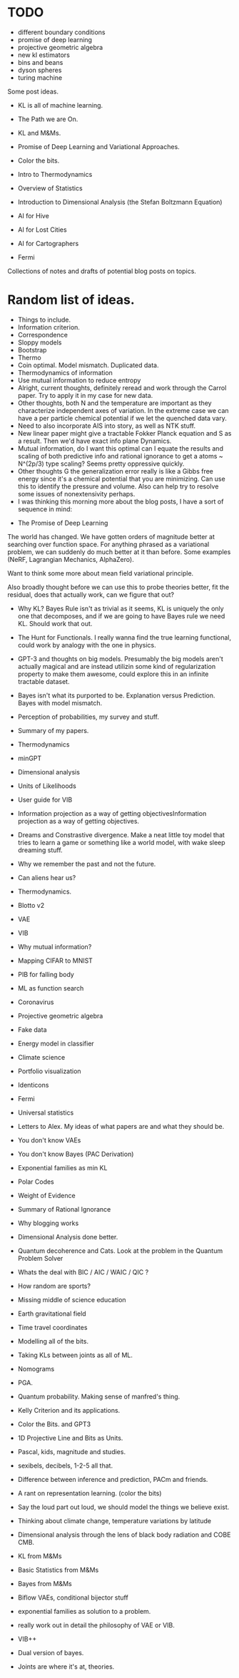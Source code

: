# TODO

 * different boundary conditions
 * promise of deep learning
 * projective geometric algebra
 * new kl estimators
 * bins and beans
 * dyson spheres
 * turing machine

Some post ideas.

 * KL is all of machine learning.
 * The Path we are On.
 * KL and M&Ms.
 * Promise of Deep Learning and Variational Approaches.
 * Color the bits.
 * Intro to Thermodynamics
 * Overview of Statistics
 * Introduction to Dimensional Analysis (the Stefan Boltzmann Equation)

 * AI for Hive
 * AI for Lost Cities
 * AI for Cartographers
 * Fermi

Collections of notes and drafts of potential blog posts on topics.

# Random list of ideas.

 - Things to include.
 - Information criterion.
 - Correspondence
 - Sloppy models
 - Bootstrap
 - Thermo
 - Coin optimal. Model mismatch. Duplicated data.
 - Thermodynamics of information
 - Use mutual information to reduce entropy
 - Alright, current thoughts, definitely reread and work through the Carrol paper.
Try to apply it in my case for new data.
 - Other thoughts, both N and the temperature are important as they characterize
independent axes of variation. In the extreme case we can have a per particle
chemical potential if we let the quenched data vary.
 - Need to also incorporate AIS into story, as well as NTK stuff.
 - New linear paper might give a tractable Fokker Planck equation and S as a
result. Then we'd have exact info plane Dynamics.
 - Mutual information, do I want this optimal can I equate the results and scaling
of both predictive info and rational ignorance to get a atoms ~ N^(2p/3) type
scaling? Seems pretty oppressive quickly.
 - Other thoughts G the generalization error really is like a Gibbs free energy
since it's a chemical potential that you are minimizing. Can use this to
identify the pressure and volume. Also can help try to resolve some issues of
nonextensivity perhaps.
 - I was thinking this morning more about the blog posts, I have a sort of sequence in mind:

 * The Promise of Deep Learning

  The world has changed.  We have gotten orders of magnitude better at searching over
  function space.  For anything phrased as a variational problem, we can suddenly do much
  better at it than before.  Some examples (NeRF, Lagrangian Mechanics, AlphaZero).

  Want to think some more about mean field variational principle.

  Also broadly thought before we can use this to probe theories better, fit the
  residual, does that actually work, can we figure that out?

 * Why KL?  Bayes Rule isn't as trivial as it seems, KL is uniquely the only
   one that decomposes, and if we are going to have Bayes rule we need KL.
   Should work that out.

 * The Hunt for Functionals.  I really wanna find the true learning functional,
   could work by analogy with the one in physics.

 * GPT-3 and thoughts on big models.  Presumably the big models aren't actually
   magical and are instead utilizin some kind of regularization property to
   make them awesome, could explore this in an infinite tractable dataset.

 * Bayes isn't what its purported to be.  Explanation versus Prediction.  Bayes with model mismatch.

 * Perception of probabilities, my survey and stuff.

 * Summary of my papers.

 * Thermodynamics

 * minGPT

 * Dimensional analysis

 * Units of Likelihoods

 * User guide for VIB

 * Information projection as a way of getting objectivesInformation projection as a way of getting objectives.

 * Dreams and Constrastive divergence.  Make a neat little toy model that tries to learn a game or something like a world model, with wake sleep dreaming stuff.

 * Why we remember the past and not the future.

 * Can aliens hear us?

 * Thermodynamics.
* Blotto v2
* VAE
* VIB
* Why mutual information?
* Mapping CIFAR to MNIST
* PIB for falling body
* ML as function search
* Coronavirus
* Projective geometric algebra
* Fake data
* Energy model in classifier
* Climate science
* Portfolio visualization
* Identicons
* Fermi
* Universal statistics
* Letters to Alex. My ideas of what papers are and what they should be.
* You don't know VAEs
 * You don't know Bayes (PAC Derivation)
 * Exponential families as min KL
 * Polar Codes
 * Weight of Evidence
 * Summary of Rational Ignorance
 * Why blogging works
 * Dimensional Analysis done better.
 * Quantum decoherence and Cats.
    Look at the problem in the Quantum Problem Solver
 * Whats the deal with BIC / AIC / WAIC / QIC ?
 * How random are sports?
 * Missing middle of science education
 * Earth gravitational field
 * Time travel coordinates
 * Modelling all of the bits.
 * Taking KLs between joints as all of ML.
 * Nomograms
 * PGA.
 * Quantum probability. Making sense of manfred's thing.
 * Kelly Criterion and its applications.
 * Color the Bits. and GPT3
 * 1D Projective Line and Bits as Units.
 * Pascal, kids, magnitude and studies.
 * sexibels, decibels, 1-2-5 all that.
 * Difference between inference and prediction, PACm and friends.
 * A rant on representation learning. (color the bits)
 * Say the loud part out loud, we should model the things we believe exist.
 * Thinking about climate change, temperature variations by latitude
 * Dimensional analysis through the lens of black body radiation and COBE CMB.
 * KL from M&Ms
 * Basic Statistics from M&Ms
 * Bayes from M&Ms
 * Biflow VAEs, conditional bijector stuff
 * exponential families as solution to a problem.
 * really work out in detail the philosophy of VAE or VIB.
 * VIB++
 * Dual version of bayes.
 * Joints are where it's at, theories.
